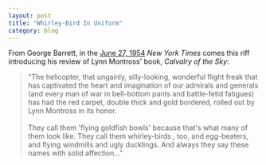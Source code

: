 ```yaml
---
layout: post
title: "Whirley-Bird In Uniform"
category: blog
---
```



From George Barrett, in the [June 27, 1954](http://timesmachine.nytimes.com/timesmachine/1954/06/27/92592806.html?pageNumber=79) *New York Times* comes this riff introducing his review of Lynn Montross' book, *Calvalry of the Sky*:

>"The helicopter, that ungainly, silly-looking, wonderful flight freak that has captivated the heart and imagination of our admirals and generals (and every man of war in bell-bottom pants and battle-fetid fatigues) has had the red carpet, double thick and gold bordered, rolled out by Lynn Montross in its honor.
<br><br>
They call them 'flying goldfish bowls' because that's what many of them look like. They call them whirley-birds , too, and egg-beaters, and flying windmills and ugly ducklings. And always they say these names with solid affection..."
